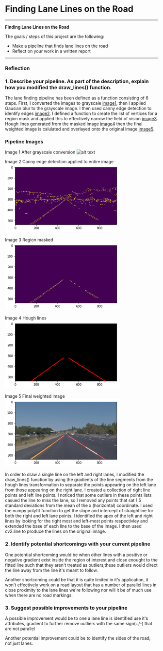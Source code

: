 # **Finding Lane Lines on the Road** 

---
**Finding Lane Lines on the Road**

The goals / steps of this project are the following:
* Make a pipeline that finds lane lines on the road
* Reflect on your work in a written report

[//]: # (Image References)
[image1]: ./examples/grayscale.jpg "Grayscale"
[image2]: ./writeup_images/edges.png "Edges"
[image3]: ./writeup_images/region.png "Region of Interest"
[image4]: ./writeup_images/hough.png "Hough Transformation"
[image5]: ./writeup_images/final.png "Final image"

---

### Reflection

### 1. Describe your pipeline. As part of the description, explain how you modified the draw_lines() function.

The lane finding pipeline has been defined as a function consisting of 6 steps. First, I converted the images to grayscale [image1], then I applied Gausian blur to the grayscale image. I then used canny edge detection to identify edges [image2]. I defined a function to create the list of vertices for a region mask and applied this to effectively narrow the field of vision [image3]. Hough lines generated from the masked image [image4] then the final weighted image is calulated and overlayed onto the original image [image5].

### Pipeline Images
Image 1 After grayscale conversion
![alt text][image1] 

Image 2 Canny edge detection applied to entire image
![alt text][image2] 

Image 3 Region masked
![alt text][image3] 

Image 4 Hough lines
![alt text][image4]

Image 5 Final weighted image
![alt text][image5]

In order to draw a single line on the left and right lanes, I modified the draw_lines() function by 
using the gradients of the line segments from the hough lines transformation to separate the points appearing on the left lane from those appearing on the right lane. I created a collection of right line points and left line points. I noticed that some outliers in these points lists casued the line to miss the lane, so I removed any points that sat 1.5 standard deviations from the mean of the x (horizontal) coordinate. I used the numpy polyfit function to get the slope and intercept of straightline for both the right and left lane points. I identified the apex of the left and right lines by looking for the right most and left-most points respectivley and extended the base of each line to the base of the image. I then used cv2.line to produce the lines on the original image.

### 2. Identify potential shortcomings with your current pipeline

One potential shortcoming would be when other lines with a positive or negative gradient exist inside the region of interest and close enought to the fitted line such that they aren't treated as outliers,these outliers would direct the line away from the line it's meant to follow.

Another shortcoming could be that it is quite limited in it's application, it won't effectively work on a road layout that has a number of parallel lines in close proximity to the lane lines we're following nor will it be of much use when there are no road markings.


### 3. Suggest possible improvements to your pipeline

A possible improvement would be to one a lane line is identified use it's attributes, gradient to further remove outliers with the same sign(+/-) that are not parallel 

Another potential improvement could be to identify the sides of the road, not just lanes.